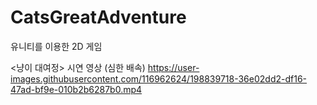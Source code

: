 # CatsGreatAdventure
유니티를 이용한 2D 게임

<냥이 대여정> 시연 영상 (심한 배속)
https://user-images.githubusercontent.com/116962624/198839718-36e02dd2-df16-47ad-bf9e-010b2b6287b0.mp4
